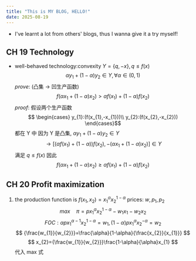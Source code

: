 ```yaml
---
title: "This is MY BLOG, HELLO!"
date: 2025-08-19
---
```


- I've learnt a lot from others' blogs, thus I wanna give it a try myself!
## CH 19 Technology
- well-behaved technology:convexity
	$Y=\{q,-x\}, q\leq f(x)$
$$\alpha y_{1}+(1-\alpha)y_{2}\in Y,\forall \alpha\in(0,1)
$$
	$prove:$ (凸集 $\rightarrow$ 凹生产函数)
	$$f(\alpha x_{1}+(1-\alpha)x_{2})>\alpha f(x_{1})+(1-\alpha)f(x_{2})$$
	$proof:$
	 假设两个生产函数
	$$ \begin{cases} y_{1}:(f(x_{1},-x_{1}))\\	y_{2}:(f(x_{2},-x_{2})) \end{cases}$$
	都在 Y 中
	因为 Y 是凸集, $\alpha y_{1}+(1-\alpha)y_{2}\in Y$
	$$\rightarrow
[(\alpha f(x_{1})+(1-\alpha))f(x_{2}),-(\alpha x_{1}+(1-\alpha)x_{2})]\in Y$$
	满足 $q\leq f(x)$
	因此 $$f(\alpha x_{1}+(1-\alpha)x_{2})\geq\alpha f(x_{1})+(1-\alpha)f(x_{2})$$
## CH 20 Profit maximization
1. the production function is $f(x_{1},x_{2})=x^{\alpha}_{1}x_{2}^{1-\alpha}$
prices: $w,p_{1},p_{2}$
$$
max\quad \pi=px^{\alpha}_{1}x_{2}^{1-\alpha}-w_{1}x_{1}-w_{2}x_{2}
$$
$$
FOC:\alpha px_{1}^{\alpha-1}x_{2}^{1-\alpha}=w_{1},(1-\alpha)px_{1}^{\alpha}x_{2}^{-\alpha}=w_{2}
$$
$$
{\frac{w_{1}}{w_{2}}}=\frac{\alpha}{1-\alpha}{\frac{x_{2}}{x_{1}}}
$$
$$
x_{2}={\frac{w_{1}}{w_{2}}}\frac{1-\alpha}{\alpha}x_{1}
$$
代入 max 式
